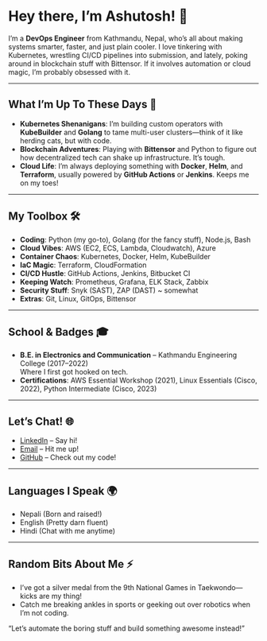 # Hey there, I’m Ashutosh! 👋

I’m a **DevOps Engineer** from Kathmandu, Nepal, who’s all about making systems smarter, faster, and just plain cooler. I love tinkering with Kubernetes, wrestling CI/CD pipelines into submission, and lately, poking around in blockchain stuff with Bittensor. If it involves automation or cloud magic, I’m probably obsessed with it.

---

## What I’m Up To These Days 🚀
- **Kubernetes Shenanigans**: I’m building custom operators with **KubeBuilder** and **Golang** to tame multi-user clusters—think of it like herding cats, but with code.  
- **Blockchain Adventures**: Playing with **Bittensor** and Python to figure out how decentralized tech can shake up infrastructure. It’s tough.
- **Cloud Life**: I’m always deploying something with **Docker**, **Helm**, and **Terraform**, usually powered by **GitHub Actions** or **Jenkins**. Keeps me on my toes!

---

## My Toolbox 🛠️
- **Coding**: Python (my go-to), Golang (for the fancy stuff), Node.js, Bash  
- **Cloud Vibes**: AWS (EC2, ECS, Lambda, Cloudwatch), Azure  
- **Container Chaos**: Kubernetes, Docker, Helm, KubeBuilder  
- **IaC Magic**: Terraform, CloudFormation  
- **CI/CD Hustle**: GitHub Actions, Jenkins, Bitbucket CI  
- **Keeping Watch**: Prometheus, Grafana, ELK Stack, Zabbix  
- **Security Stuff**: Snyk (SAST), ZAP (DAST) ~ somewhat
- **Extras**: Git, Linux, GitOps, Bittensor

---

## School & Badges 🎓
- **B.E. in Electronics and Communication** – Kathmandu Engineering College (2017–2022)  
  Where I first got hooked on tech.  
- **Certifications**: AWS Essential Workshop (2021), Linux Essentials (Cisco, 2022), Python Intermediate (Cisco, 2023)  

---

## Let’s Chat! 🌐
- [LinkedIn](https://www.linkedin.com/in/baral-ashutosh) – Say hi!  
- [Email](mailto:baralashutosh0@gmail.com) – Hit me up!  
- [GitHub](https://github.com/AshutoshBrl) – Check out my code!  

---

## Languages I Speak 🌍
- Nepali (Born and raised!)  
- English (Pretty darn fluent)  
- Hindi (Chat with me anytime)

---

## Random Bits About Me ⚡
- I’ve got a silver medal from the 9th National Games in Taekwondo—kicks are my thing!  
- Catch me breaking ankles in sports or geeking out over robotics when I’m not coding.  

“Let’s automate the boring stuff and build something awesome instead!”  
